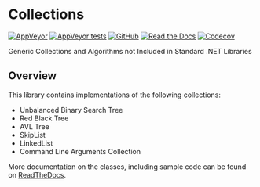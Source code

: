 # Collections
[![AppVeyor](https://img.shields.io/appveyor/ci/NickSchweitzer/Collections.svg?logo=appveyor&style=for-the-badge)](https://ci.appveyor.com/project/NickSchweitzer/collections)
[![AppVeyor tests](https://img.shields.io/appveyor/tests/NickSchweitzer/Collections.svg?logo=appveyor&style=for-the-badge)](https://ci.appveyor.com/project/NickSchweitzer/collections/build/tests)
[![GitHub](https://img.shields.io/github/license/NickSchweitzer/Collections.svg?logo=github&style=for-the-badge)](https://github.com/NickSchweitzer/Collections/blob/master/LICENSE.txt)
[![Read the Docs](https://img.shields.io/readthedocs/thecodingmonkeycollections.svg?style=for-the-badge)](https://thecodingmonkeycollections.readthedocs.io/en/latest/)
[![Codecov](https://img.shields.io/codecov/c/github/NickSchweitzer/Collections.svg?logo=codecov&style=for-the-badge)](https://codecov.io/gh/NickSchweitzer/Collections/)

Generic Collections and Algorithms not Included in Standard .NET Libraries

## Overview

This library contains implementations of the following collections:
* Unbalanced Binary Search Tree
* Red Black Tree
* AVL Tree
* SkipList
* LinkedList
* Command Line Arguments Collection

More documentation on the classes, including sample code can be found on [ReadTheDocs](ttps://thecodingmonkeycollections.readthedocs.io/en/latest/).